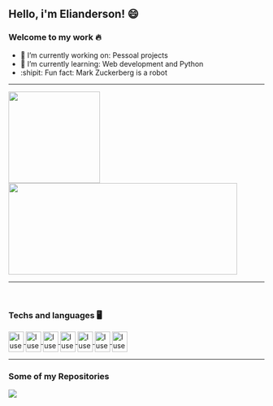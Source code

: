 ## Hello, i'm Elianderson! 😄

### Welcome to my work 🔥 

- 🔭 I’m currently working on: Pessoal projects
- 📖 I’m currently learning: Web development and Python
- :shipit: Fun fact: Mark Zuckerberg is a robot

---

<div class="status">

<a href="https://github.com/elianderson-dev">

<img height=180em src="https://github-readme-stats.vercel.app/api?username=elianderson-dev&show_icon=true&include_all_commits=true&theme=dracula&bg_color=DEG,000,004"/>

<img height=180em width=450em src="https://github-readme-stats.vercel.app/api/top-langs/?username=elianderson-dev&layout=compact&langs_count=16&theme=darcula&bg_color=DEG,004,000"/>
  
</a>

</div>

---

 <br>
 
 ### Techs and languages 🖥️
  
<div class="Techs and langs" style="display: inline block">
  
  <a href="https://code.visualstudio.com/Docs">
  
  <img align="center" alt="I use Visual Studio Code" height=40 width=30 src="https://cdn.jsdelivr.net/gh/devicons/devicon/icons/vscode/vscode-original.svg"/>
    
  </a>
  
  <a href="https://git-scm.com/doc">
    
<img align="center" alt="I use Git" height=40 width=30 src="https://cdn.jsdelivr.net/gh/devicons/devicon/icons/git/git-original.svg"/>
    
  </a>
  
  <a href="https://www.python.org/doc/">
    
<img align="center" alt="I use Python" height=40 width=30 src="https://cdn.jsdelivr.net/gh/devicons/devicon/icons/python/python-original.svg"/>
    
  </a>
  
  <a href="https://www.linux.org">
  
  <img align="center" alt="I use Linux" height=40 width=30 src="https://cdn.jsdelivr.net/gh/devicons/devicon/icons/linux/linux-original.svg"/>
    
  </a>
  
   <a href="https://devdocs.io/javascript">
  
  <img align="center" alt="I use Javascript(The Doc is not official)" height=40 width=30 src="https://cdn.jsdelivr.net/gh/devicons/devicon/icons/javascript/javascript-original.svg"/>

  </a>
  
   <a href="https://devdocs.io/html">
      
  <img align="center" alt="I use HTML(the Doc is not official)" height=40 width=30 src="https://cdn.jsdelivr.net/gh/devicons/devicon/icons/html5/html5-original.svg"/>
     
  </a>
     
   <a href="https://devdocs.io/css">
  
  <img align="center" alt="I use CSS(the Doc is not official)" height=40 width=30 src="https://cdn.jsdelivr.net/gh/devicons/devicon/icons/css3/css3-original.svg"/>
      
  </a>
  
  </div>
  
---
  
  ### Some of my Repositories 

<div class="Repo">

<img src="https://github-readme-stats.vercel.app/api/pin/?username=elianderson-dev&repo=elianderson-dev"/>
  
</div>


  
